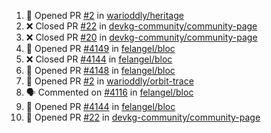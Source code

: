 <!--START_SECTION:activity-->
1. 💪 Opened PR [#2](https://github.com/warioddly/heritage/pull/2) in [warioddly/heritage](https://github.com/warioddly/heritage)
2. ❌ Closed PR [#22](https://github.com/devkg-community/community-page/pull/22) in [devkg-community/community-page](https://github.com/devkg-community/community-page)
3. ❌ Closed PR [#20](https://github.com/devkg-community/community-page/pull/20) in [devkg-community/community-page](https://github.com/devkg-community/community-page)
4. 💪 Opened PR [#4149](https://github.com/felangel/bloc/pull/4149) in [felangel/bloc](https://github.com/felangel/bloc)
5. ❌ Closed PR [#4144](https://github.com/felangel/bloc/pull/4144) in [felangel/bloc](https://github.com/felangel/bloc)
6. 💪 Opened PR [#4148](https://github.com/felangel/bloc/pull/4148) in [felangel/bloc](https://github.com/felangel/bloc)
7. 💪 Opened PR [#2](https://github.com/warioddly/orbit-trace/pull/2) in [warioddly/orbit-trace](https://github.com/warioddly/orbit-trace)
8. 🗣 Commented on [#4116](https://github.com/felangel/bloc/issues/4116#issuecomment-2044148660) in [felangel/bloc](https://github.com/felangel/bloc)
9. 💪 Opened PR [#4144](https://github.com/felangel/bloc/pull/4144) in [felangel/bloc](https://github.com/felangel/bloc)
10. 💪 Opened PR [#22](https://github.com/devkg-community/community-page/pull/22) in [devkg-community/community-page](https://github.com/devkg-community/community-page)
<!--END_SECTION:activity-->
